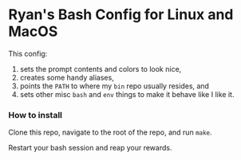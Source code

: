 # Ryan's Bash Config for Linux and MacOS

This config:
1. sets the prompt contents and colors to look nice,
2. creates some handy aliases,
3. points the `PATH` to where my `bin` repo usually resides, and
4. sets other misc `bash` and `env` things to make it behave like I like it.

### How to install

Clone this repo, navigate to the root of the repo, and run `make`.

Restart your bash session and reap your rewards.
